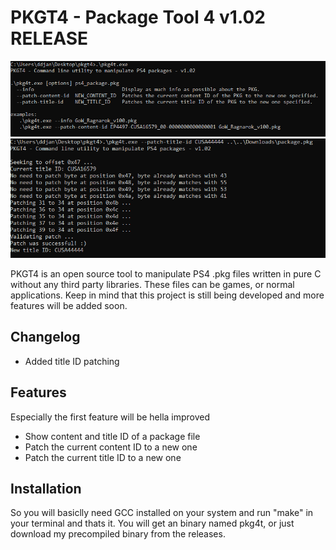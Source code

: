 # PKGT4 - Package Tool 4 v1.02 RELEASE

![v102](screenshots/v102_help.png)
![v102](screenshots/v102.png)

PKGT4 is an open source tool to manipulate PS4 .pkg files
written in pure C without any third party libraries.
These files can be games, or normal applications. Keep
in mind that this project is still being developed and more
features will be added soon.

## Changelog
- Added title ID patching

## Features

Especially the first feature will be hella improved

<ul>
    <li>Show content and title ID of a package file</li>
    <li>Patch the current content ID to a new one</li>
    <li>Patch the current title ID to a new one</li>
</ul>

## Installation

So you will basiclly need GCC installed on your system and run "make"
in your terminal and thats it. You will get an binary named pkg4t, or
just download my precompiled binary from the releases.